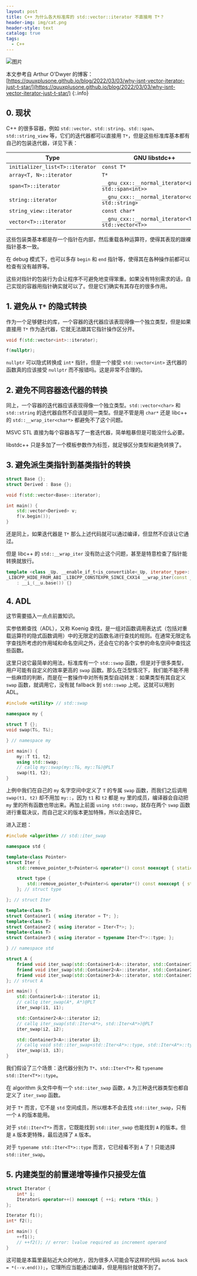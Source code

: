 ```yaml
---
layout: post
title: C++ 为什么各大标准库的 std::vector::iterator 不直接用 T*？
header-img: img/cat.png
header-style: text
catalog: true
tags:
  - C++
---
```


![图片](/img/cat.png)

本文参考自 Arthur O'Dwyer 的博客：[https://quuxplusone.github.io/blog/2022/03/03/why-isnt-vector-iterator-just-t-star/](https://quuxplusone.github.io/blog/2022/03/03/why-isnt-vector-iterator-just-t-star/)
{:.info}

## 0. 现状

C++ 的很多容器，例如 `std::vector`、`std::string`、`std::span`、`std::string_view` 等，它们的迭代器都可以直接用 `T*`，但是这些标准库基本都有自己的包装迭代器，详见下表：

| Type   | GNU libstdc++    | LLVM libc++  | MSVC STL |
|--------|--------------|---------|------|
| `initializer_list<T>::iterator` | `const T*` | `const T*` | `const T*` |
| `array<T, N>::iterator`          | `T*` | `T*` | `std::_Array_iterator<int,10>` |
| `span<T>::iterator`               | `__gnu_cxx::__normal_iterator<int*, std::span<int>>` | `std::__wrap_iter<int*>` | `std::_Span_iterator<int>` |
| `string::iterator`                | `__gnu_cxx::__normal_iterator<char*, std::string>` | `std::__wrap_iter<char*>` | `std::_String_iterator<std::_String_val<std::_Simple_types<char>>>` |
| `string_view::iterator`           | `const char*` | `const char*` | `std::_String_view_iterator<std::char_traits<char>>` |
| `vector<T>::iterator`             | `__gnu_cxx::__normal_iterator<T*, std::vector<T>>` | `std::__wrap_iter<T*>` | `std::_Vector_iterator<std::_Vector_val<std::_Simple_types<T>>>` |

这些包装类基本都是存一个指针在内部，然后重载各种运算符，使得其表现的跟裸指针基本一致。

在 debug 模式下，也可以多存 `begin` 和 `end` 指针等，使得其在各种操作前都可以检查有没有越界等。

这些对指针的包装行为会让程序不可避免地变得笨重。如果没有特别需求的话，自己实现的容器用指针确实就可以了。但是它们确实有其存在的很多作用。

## 1. 避免从 `T*` 的隐式转换

作为一个足够健壮的库，一个容器的迭代器应该表现得像一个独立类型，但是如果直接用 `T*` 作为迭代器，它就无法跟其它指针操作区分开。

```cpp
void f(std::vector<int>::iterator);

f(nullptr);
```

`nullptr` 可以隐式转换成 `int*` 指针，但是一个接受 `std::vector<int>` 迭代器的函数真的应该接受 `nullptr` 而不报错吗。这是非常不合理的。

## 2. 避免不同容器迭代器的转换

同上，一个容器的迭代器应该表现得像一个独立类型。`std::vector<char>` 和 `std::string` 的迭代器自然不应该是同一类型。但是不管是用 `char*` 还是 libc++ 的 `std::__wrap_iter<char*>` 都避免不了这个问题。

MSVC STL 直接为每个容器各写了一套迭代器，简单粗暴但是可能没什么必要。

libstdc++ 只是多加了一个模板参数作为标签，就足够区分类型和避免转换了。

## 3. 避免派生类指针到基类指针的转换

```cpp
struct Base {};
struct Derived : Base {};

void f(std::vector<Base>::iterator);

int main() {
    std::vector<Derived> v;
    f(v.begin());
}
```

还是同上，如果迭代器是 `T*` 那么上述代码就可以通过编译，但显然不应该让它通过。

但是 libc++ 的 `std::__wrap_iter` 没有防止这个问题，甚至是特意检查了指针能转换就放行。

```cpp
template <class _Up, __enable_if_t<is_convertible<_Up, iterator_type>::value, int> = 0>
_LIBCPP_HIDE_FROM_ABI _LIBCPP_CONSTEXPR_SINCE_CXX14 __wrap_iter(const __wrap_iter<_Up>& __u) _NOEXCEPT
    : __i_(__u.base()) {}
```

## 4. ADL

这节需要插入一点点前置知识。

实参依赖查找（ADL），又称 Koenig 查找，是一组对函数调用表达式（包括对重载运算符的隐式函数调用）中的无限定的函数名进行查找的规则。在通常无限定名字查找所考虑的作用域和命名空间之外，还会在它的各个实参的命名空间中查找这些函数。

这里只说它最简单的用法，标准库有一个 `std::swap` 函数，但是对于很多类型，用户可能有自定义的效率更高的 `swap` 函数。那么在泛型情况下，我们能不能不用一些麻烦的判断，而是在一套操作中对所有类型自动转发：如果类型有其自定义 `swap` 函数，就调用它，没有就 fallback 到 `std::swap` 上呢。这就可以用到 ADL。

```cpp
#include <utility> // std::swap

namespace my {

struct T {};
void swap(T&, T&);

} // namespace my

int main() {
    my::T t1, t2;
    using std::swap;
    // callq my::swap(my::T&, my::T&)@PLT
    swap(t1, t2);
}
```

上例中我们在自己的 `my` 名字空间中定义了 `T` 的专属 `swap` 函数，而我们之后调用 `swap(t1, t2)` 却不用加 `my::`，因为 `t1` 和 `t2` 都是 `my` 里的成员，编译器会自动把 `my` 里的所有函数也带出来。再加上前面 `using std::swap`，就存在两个 `swap` 函数进行重载决议，而自己定义的版本更加特殊，所以会选择它。

进入正题：

```cpp
#include <algorithm> // std::iter_swap

namespace std {

template<class Pointer>
struct Iter {
    std::remove_pointer_t<Pointer>& operator*() const noexcept { static std::remove_pointer_t<Pointer> res; return res; }

    struct type {
        std::remove_pointer_t<Pointer>& operator*() const noexcept { static std::remove_pointer_t<Pointer> res; return res; }
    }; // struct type

}; // struct Iter

template<class T>
struct Container1 { using iterator = T*; };
template<class T>
struct Container2 { using iterator = Iter<T*>; };
template<class T>
struct Container3 { using iterator = typename Iter<T*>::type; };

} // namespace std

struct A {
    friend void iter_swap(std::Container1<A>::iterator, std::Container1<A>::iterator);
    friend void iter_swap(std::Container2<A>::iterator, std::Container2<A>::iterator);
    friend void iter_swap(std::Container3<A>::iterator, std::Container3<A>::iterator);
}; // struct A

int main() {
    std::Container1<A>::iterator i1;
    // callq iter_swap(A*, A*)@PLT
    iter_swap(i1, i1);

    std::Container2<A>::iterator i2;
    // callq iter_swap(std::Iter<A*>, std::Iter<A*>)@PLT
    iter_swap(i2, i2);

    std::Container3<A>::iterator i3;
    // callq void std::iter_swap<std::Iter<A*>::type, std::Iter<A*>::type>(std::Iter<A*>::type, std::Iter<A*>::type)
    iter_swap(i3, i3);
}
```

我们假设了三个场景：迭代器分别为 `T*`、`std::Iter<T*>` 和 `typename std::Iter<T*>::type`。

在 algorithm 头文件中有一个 `std::iter_swap` 函数，`A` 为三种迭代器类型也都自定义了 `iter_swap` 函数。

对于 `T*` 而言，它不是 `std` 空间成员，所以根本不会去找 `std::iter_swap`，只有一个 `A` 的版本能用。

对于 `std::Iter<T*>` 而言，它既能找到 `std::iter_swap` 也能找到 `A` 的版本。但是 `A` 版本更特殊，最后选择了 `A` 版本。

对于 `typename std::Iter<T*>::type` 而言，它已经看不到 `A` 了！只能选择 `std::iter_swap`。

## 5. 内建类型的前置递增等操作只接受左值

```cpp
struct Iterator {
    int* i;
    Iterator& operator++() noexcept { ++i; return *this; }
};

Iterator f1();
int* f2();

int main() {
    ++f1();
    // ++f2(); // error: lvalue required as increment operand
}
```

这可能是本篇里最贴近大众的地方，因为很多人可能会写这样的代码 `auto& back = *(--v.end());`，它理所应当能通过编译，但是用指针就做不到了。
